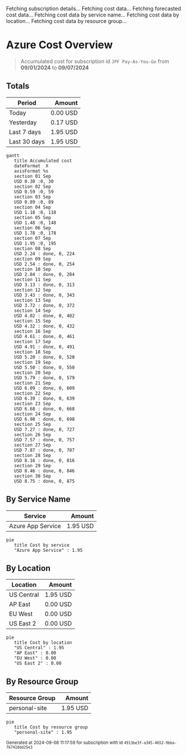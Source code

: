 Fetching subscription details...
Fetching cost data...
Fetching forecasted cost data...
Fetching cost data by service name...
Fetching cost data by location...
Fetching cost data by resource group...
# Azure Cost Overview

> Accumulated cost for subscription id `JPF Pay-As-You-Go` from **09/01/2024** to **09/07/2024**

## Totals

|Period|Amount|
|---|---:|
|Today|0.00 USD|
|Yesterday|0.17 USD|
|Last 7 days|1.95 USD|
|Last 30 days|1.95 USD|

```mermaid
gantt
   title Accumulated cost
   dateFormat  X
   axisFormat %s
   section 01 Sep
   USD 0.30 :0, 30
   section 02 Sep
   USD 0.59 :0, 59
   section 03 Sep
   USD 0.89 :0, 89
   section 04 Sep
   USD 1.18 :0, 118
   section 05 Sep
   USD 1.48 :0, 148
   section 06 Sep
   USD 1.78 :0, 178
   section 07 Sep
   USD 1.95 :0, 195
   section 08 Sep
   USD 2.24 : done, 0, 224
   section 09 Sep
   USD 2.54 : done, 0, 254
   section 10 Sep
   USD 2.84 : done, 0, 284
   section 11 Sep
   USD 3.13 : done, 0, 313
   section 12 Sep
   USD 3.43 : done, 0, 343
   section 13 Sep
   USD 3.72 : done, 0, 372
   section 14 Sep
   USD 4.02 : done, 0, 402
   section 15 Sep
   USD 4.32 : done, 0, 432
   section 16 Sep
   USD 4.61 : done, 0, 461
   section 17 Sep
   USD 4.91 : done, 0, 491
   section 18 Sep
   USD 5.20 : done, 0, 520
   section 19 Sep
   USD 5.50 : done, 0, 550
   section 20 Sep
   USD 5.79 : done, 0, 579
   section 21 Sep
   USD 6.09 : done, 0, 609
   section 22 Sep
   USD 6.39 : done, 0, 639
   section 23 Sep
   USD 6.68 : done, 0, 668
   section 24 Sep
   USD 6.98 : done, 0, 698
   section 25 Sep
   USD 7.27 : done, 0, 727
   section 26 Sep
   USD 7.57 : done, 0, 757
   section 27 Sep
   USD 7.87 : done, 0, 787
   section 28 Sep
   USD 8.16 : done, 0, 816
   section 29 Sep
   USD 8.46 : done, 0, 846
   section 30 Sep
   USD 8.75 : done, 0, 875
```

## By Service Name

|Service|Amount|
|---|---:|
|Azure App Service|1.95 USD|

```mermaid
pie
   title Cost by service
   "Azure App Service" : 1.95
```

## By Location

|Location|Amount|
|---|---:|
|US Central|1.95 USD|
|AP East|0.00 USD|
|EU West|0.00 USD|
|US East 2|0.00 USD|

```mermaid
pie
   title Cost by location
   "US Central" : 1.95
   "AP East" : 0.00
   "EU West" : 0.00
   "US East 2" : 0.00
```

## By Resource Group

|Resource Group|Amount|
|---|---:|
|personal-site|1.95 USD|

```mermaid
pie
   title Cost by resource group
   "personal-site" : 1.95
```

<sup>Generated at 2024-09-08 11:17:59 for subscription with id `4913be3f-a345-4652-9bba-767418dd25e3`</sup>

